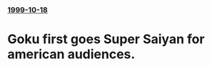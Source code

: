 ### [1999-10-18](/news/1999/10/18/index.md)

#  Goku first goes Super Saiyan for american audiences.



